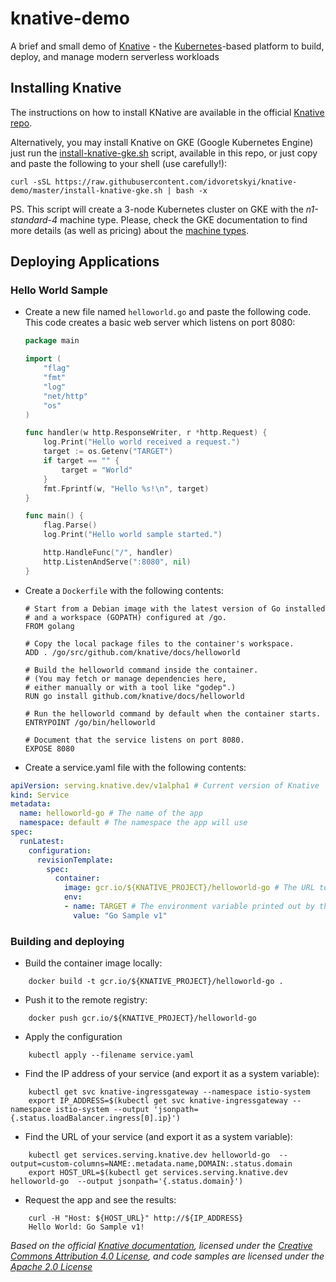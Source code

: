 knative-demo
============

A brief and small demo of [Knative](https://github.com/knative/) - the [Kubernetes](https://kubernetes.io)-based platform to build, deploy, and manage modern serverless workloads

Installing Knative
------------------

The instructions on how to install KNative are available in the official [Knative repo](https://github.com/knative/docs/tree/master/install).

Alternatively, you may install Knative on GKE (Google Kubernetes Engine) just run the [install-knative-gke.sh](install-knative-gke.sh) script, available in this repo, or just copy and paste the following to your shell (use carefully!):

```
curl -sSL https://raw.githubusercontent.com/idvoretskyi/knative-demo/master/install-knative-gke.sh | bash -x
```

PS. This script will create a 3-node Kubernetes cluster on GKE with the *n1-standard-4* machine type. Please, check the GKE documentation to find more details (as well as pricing) about the [machine types](https://cloud.google.com/compute/docs/machine-types).

Deploying Applications
----------------------

### Hello World Sample

-	Create a new file named `helloworld.go` and paste the following code. This code creates a basic web server which listens on port 8080:

	```go
	package main

	import (
		"flag"
		"fmt"
		"log"
		"net/http"
		"os"
	)

	func handler(w http.ResponseWriter, r *http.Request) {
		log.Print("Hello world received a request.")
		target := os.Getenv("TARGET")
		if target == "" {
			target = "World"
		}
		fmt.Fprintf(w, "Hello %s!\n", target)
	}

	func main() {
		flag.Parse()
		log.Print("Hello world sample started.")

		http.HandleFunc("/", handler)
		http.ListenAndServe(":8080", nil)
	}
	```

-	Create a `Dockerfile` with the following contents:

	```docker
	# Start from a Debian image with the latest version of Go installed
	# and a workspace (GOPATH) configured at /go.
	FROM golang

	# Copy the local package files to the container's workspace.
	ADD . /go/src/github.com/knative/docs/helloworld

	# Build the helloworld command inside the container.
	# (You may fetch or manage dependencies here,
	# either manually or with a tool like "godep".)
	RUN go install github.com/knative/docs/helloworld

	# Run the helloworld command by default when the container starts.
	ENTRYPOINT /go/bin/helloworld

	# Document that the service listens on port 8080.
	EXPOSE 8080
	```

-	Create a service.yaml file with the following contents:

```yaml
apiVersion: serving.knative.dev/v1alpha1 # Current version of Knative
kind: Service
metadata:
  name: helloworld-go # The name of the app
  namespace: default # The namespace the app will use
spec:
  runLatest:
    configuration:
      revisionTemplate:
        spec:
          container:
            image: gcr.io/${KNATIVE_PROJECT}/helloworld-go # The URL to the image of the app
            env:
            - name: TARGET # The environment variable printed out by the sample app
              value: "Go Sample v1"
```

### Building and deploying

-	Build the container image locally:

```shell
    docker build -t gcr.io/${KNATIVE_PROJECT}/helloworld-go .
```

-	Push it to the remote registry:

```shell
    docker push gcr.io/${KNATIVE_PROJECT}/helloworld-go
```

-	Apply the configuration

```
    kubectl apply --filename service.yaml
```

-	Find the IP address of your service (and export it as a system variable):

```
    kubectl get svc knative-ingressgateway --namespace istio-system
    export IP_ADDRESS=$(kubectl get svc knative-ingressgateway --namespace istio-system --output 'jsonpath={.status.loadBalancer.ingress[0].ip}')
```

-	Find the URL of your service (and export it as a system variable):

```
    kubectl get services.serving.knative.dev helloworld-go  --output=custom-columns=NAME:.metadata.name,DOMAIN:.status.domain
    export HOST_URL=$(kubectl get services.serving.knative.dev helloworld-go  --output jsonpath='{.status.domain}')
```

-	Request the app and see the results:

```shell
    curl -H "Host: ${HOST_URL}" http://${IP_ADDRESS}
    Hello World: Go Sample v1!
```

*Based on the official [Knative documentation](https://github.com/knative/docs/blob/master/serving/samples/helloworld-go/README.md), licensed under the [Creative Commons Attribution 4.0 License](https://creativecommons.org/licenses/by/4.0/), and code samples are licensed under the [Apache 2.0 License](https://www.apache.org/licenses/LICENSE-2.0)*
